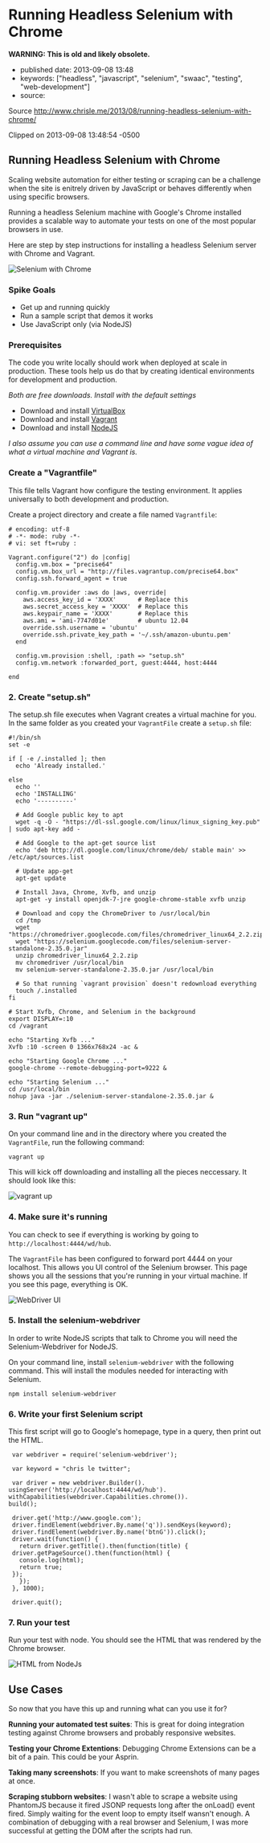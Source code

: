 Running Headless Selenium with Chrome
=====================================

**WARNING: This is old and likely obsolete.**

-   published date: 2013-09-08 13:48
-   keywords: \[\"headless\", \"javascript\", \"selenium\", \"swaac\", \"testing\", \"web-development\"\]
-   source:

Source <http://www.chrisle.me/2013/08/running-headless-selenium-with-chrome/>

Clipped on 2013-09-08 13:48:54 -0500

Running Headless Selenium with Chrome
-------------------------------------

Scaling website automation for either testing or scraping can be a challenge when the site is enitrely driven by JavaScript or behaves differently when using specific browsers.

Running a headless Selenium machine with Google\'s Chrome installed provides a scalable way to automate your tests on one of the most popular browsers in use.

Here are step by step instructions for installing a headless Selenium server with Chrome and Vagrant.

![Selenium with Chrome](http://www.chrisle.me/wp-content/uploads/2013/08/Screen-Shot-2013-08-18-at-1.02.09-PM.png)

### Spike Goals

-   Get up and running quickly
-   Run a sample script that demos it works
-   Use JavaScript only (via NodeJS)

### Prerequisites

The code you write locally should work when deployed at scale in production. These tools help us do that by creating identical environments for development and production.

*Both are free downloads. Install with the default settings*

-   Download and install [VirtualBox](https://www.virtualbox.org/wiki/Downloads)
-   Download and install [Vagrant](http://www.vagrantup.com/)
-   Download and install [NodeJS](http://nodejs.org/download/)

*I also assume you can use a command line and have some vague idea of what a virtual machine and Vagrant is.*

### Create a \"Vagrantfile\"

This file tells Vagrant how configure the testing environment. It applies universally to both development and production.

Create a project directory and create a file named `Vagrantfile`:

``` {.shell-script}
# encoding: utf-8
# -*- mode: ruby -*-
# vi: set ft=ruby :

Vagrant.configure("2") do |config|
  config.vm.box = "precise64"
  config.vm.box_url = "http://files.vagrantup.com/precise64.box"
  config.ssh.forward_agent = true

  config.vm.provider :aws do |aws, override|
    aws.access_key_id = 'XXXX'      # Replace this
    aws.secret_access_key = 'XXXX'  # Replace this
    aws.keypair_name = 'XXXX'       # Replace this
    aws.ami = 'ami-7747d01e'        # ubuntu 12.04
    override.ssh.username = 'ubuntu'
    override.ssh.private_key_path = '~/.ssh/amazon-ubuntu.pem'
  end

  config.vm.provision :shell, :path => "setup.sh"
  config.vm.network :forwarded_port, guest:4444, host:4444

end
```

### 2. Create \"setup.sh\"

The setup.sh file executes when Vagrant creates a virtual machine for you. In the same folder as you created your `VagrantFile` create a `setup.sh` file:

``` {.shell-script}
#!/bin/sh
set -e

if [ -e /.installed ]; then
  echo 'Already installed.'

else
  echo ''
  echo 'INSTALLING'
  echo '----------'

  # Add Google public key to apt
  wget -q -O - "https://dl-ssl.google.com/linux/linux_signing_key.pub" | sudo apt-key add -

  # Add Google to the apt-get source list
  echo 'deb http://dl.google.com/linux/chrome/deb/ stable main' >> /etc/apt/sources.list

  # Update app-get
  apt-get update

  # Install Java, Chrome, Xvfb, and unzip
  apt-get -y install openjdk-7-jre google-chrome-stable xvfb unzip

  # Download and copy the ChromeDriver to /usr/local/bin
  cd /tmp
  wget "https://chromedriver.googlecode.com/files/chromedriver_linux64_2.2.zip"
  wget "https://selenium.googlecode.com/files/selenium-server-standalone-2.35.0.jar"
  unzip chromedriver_linux64_2.2.zip
  mv chromedriver /usr/local/bin
  mv selenium-server-standalone-2.35.0.jar /usr/local/bin

  # So that running `vagrant provision` doesn't redownload everything
  touch /.installed
fi

# Start Xvfb, Chrome, and Selenium in the background
export DISPLAY=:10
cd /vagrant

echo "Starting Xvfb ..."
Xvfb :10 -screen 0 1366x768x24 -ac &

echo "Starting Google Chrome ..."
google-chrome --remote-debugging-port=9222 &

echo "Starting Selenium ..."
cd /usr/local/bin
nohup java -jar ./selenium-server-standalone-2.35.0.jar &
```

### 3. Run \"vagrant up\"

On your command line and in the directory where you created the `VagrantFile`, run the following command:

``` {.shell-script}
vagrant up
```

This will kick off downloading and installing all the pieces neccessary. It should look like this:

![vagrant up](http://www.chrisle.me/wp-content/uploads/2013/08/Screen-Shot-2013-08-18-at-12.35.54-PM.png)

### 4. Make sure it\'s running

You can check to see if everything is working by going to `http://localhost:4444/wd/hub`.

The `VagrantFile` has been configured to forward port 4444 on your localhost. This allows you UI control of the Selenium browser. This page shows you all the sessions that you\'re running in your virtual machine. If you see this page, everything is OK.

![WebDriver UI](http://www.chrisle.me/wp-content/uploads/2013/08/Screen-Shot-2013-08-18-at-12.32.08-PM.png)

### 5. Install the selenium-webdriver

In order to write NodeJS scripts that talk to Chrome you will need the Selenium-Webdriver for NodeJS.

On your command line, install `selenium-webdriver` with the following command. This will install the modules needed for interacting with Selenium.

``` {.shell-script}
npm install selenium-webdriver
```

### 6. Write your first Selenium script

This first script will go to Google\'s homepage, type in a query, then print out the HTML.

``` {.shell-script}
 var webdriver = require('selenium-webdriver');

 var keyword = "chris le twitter";

 var driver = new webdriver.Builder().
usingServer('http://localhost:4444/wd/hub').
withCapabilities(webdriver.Capabilities.chrome()).
build();

 driver.get('http://www.google.com');
 driver.findElement(webdriver.By.name('q')).sendKeys(keyword);
 driver.findElement(webdriver.By.name('btnG')).click();
 driver.wait(function() {
   return driver.getTitle().then(function(title) {
 driver.getPageSource().then(function(html) {
   console.log(html);
   return true;
 });
   });
 }, 1000);

 driver.quit();
```

### 7. Run your test

Run your test with node. You should see the HTML that was rendered by the Chrome browser.

![HTML from NodeJs](http://www.chrisle.me/wp-content/uploads/2013/08/Screen-Shot-2013-08-18-at-1.07.55-PM.png)

Use Cases
---------

So now that you have this up and running what can you use it for?

**Running your automated test suites**: This is great for doing integration testing against Chrome browsers and probably responsive websites.

**Testing your Chrome Extentions**: Debugging Chrome Extensions can be a bit of a pain. This could be your Asprin.

**Taking many screenshots**: If you want to make screenshots of many pages at once.

**Scraping stubborn websites**: I wasn\'t able to scrape a website using PhantomJS because it fired JSONP requests long after the onLoad() event fired. Simply waiting for the event loop to empty itself wansn\'t enough. A combination of debugging with a real browser and Selenium, I was more successful at getting the DOM after the scripts had run.

